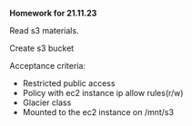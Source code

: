 **Homework for 21.11.23**  
  
Read s3 materials.  

Create s3 bucket  

Acceptance criteria:
- Restricted public access
- Policy with ec2 instance ip allow rules(r/w)
- Glacier class
- Mounted to the ec2 instance on /mnt/s3